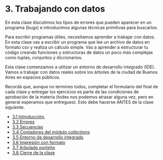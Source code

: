 # 3. Trabajando con datos
En esta clase discutimos los tipos de errores que pueden aparecer en un programa (bugs) e introducimos algunas técnicas primitivas para buscarlos.

Para escribir programas útiles, necesitamos aprender a trabajar con datos. En esta clase vas a escribir un programa que lee un archivo de datos en formato csv y realiza un cálculo simple. Vas a aprender a estructurar tu código creando funciones y estructuras de datos un poco más complejas como tuplas, conjuntos y diccionarios.

Esta clase comenzamos a utilizar un entorno de desarrollo integrado (IDE). Vamos a trabajar con datos reales sobre los árboles de la ciudad de Buenos Aires en espacios públicos.

Recordá que, aunque no termines todos, completar el formulario del final de cada clase y entregar los ejercicios es parte de las condiciones de aprobación de la materia (todes nos podemos atrasar alguna vez, pero en general esperamos que entregues). Esto debe hacerse ANTES de la clase siguiente. 

* [3.1 Introducción.](01_Introduccion.md)
* [3.2 Errores](02_Bugs.md)
* [3.3 Secuencias](03_Secuencias.md)
* [3.4 Contadores del módulo _collections_](04_Contadores.md)
* [3.5 Entorno de desarrollo integrado](05_IDE.md)
* [3.6 Impresión con formato](06_Formato.md)
* [3.7 Arbolado porteño](07_Arboles1.md)
* [3.8 Cierre de la clase](08_CierreClase.md)
